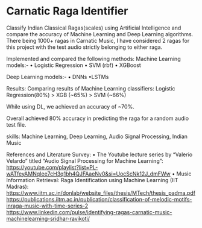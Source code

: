 # Carnatic Raga Identifier
Classify Indian Classical Ragas(scales) using Artificial Intelligence and compare the accuracy of Machine Learning and Deep Learning algorithms. There being 1000+ ragas in Carnatic Music, I have considered 2 ragas for this project with the test audio strictly belonging to either raga. 

Implemented and compared the following methods: 
Machine Learning models:- • Logistic Regression • SVM (rbf) • XGBoost

Deep Learning models:- • DNNs •LSTMs 

Results: 
Comparing results of Machine Learning classifiers: 
Logistic Regression(80%) > XGB (~65%) > SVM (~66%) 

While using DL, we achieved an accuracy of ~70%.

Overall achieved 80% accuracy in predicting the raga for a random audio test file. 

skills: Machine Learning, Deep Learning, Audio Signal Processing, Indian Music

References and Literature Survey:
• The Youtube lecture series by “Valerio Velardo” titled “Audio Signal Processing
for Machine Learning”: https://youtube.com/playlist?list=PL-wATfeyAMNqIee7cH3q1bh4QJFAaeNv0&si=UocScNk12J_dmFWw 
• Music Information Retrieval: Raga Identification using Machine Learning (IIT
Madras):
https://www.iitm.ac.in/donlab/website_files/thesis/MTech/thesis_padma.pdf
https://publications.iitm.ac.in/publication/classification-of-melodic-motifs-inraga-music-with-time-series-2
https://www.linkedin.com/pulse/identifying-ragas-carnatic-music-machinelearning-sridhar-ravikoti/
